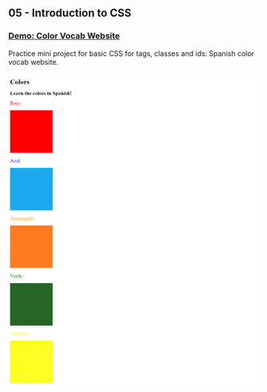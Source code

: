 ## 05 - Introduction to CSS

### [Demo: Color Vocab Website](https://colorvocabwebsite.gdbecker.repl.co/)

Practice mini project for basic CSS for tags, classes and ids: Spanish color vocab website.

!["Page"](./Page.png)
